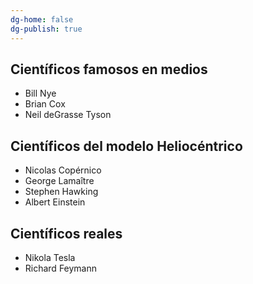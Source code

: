 ```yaml
---
dg-home: false
dg-publish: true
---
```


## Científicos famosos en medios
- Bill Nye
- Brian Cox
- Neil deGrasse Tyson

## Científicos del modelo Heliocéntrico
- Nicolas Copérnico
- George Lamaître
- Stephen Hawking
- Albert Einstein

## Científicos reales
- Nikola Tesla
- Richard Feymann